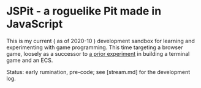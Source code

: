 # JSPit - a roguelike Pit made in JavaScript

This is my current ( as of 2020-10 ) development sandbox for learning and
experimenting with game programming. This time targeting a browser game,
loosely as a successor to [a prior
experiment](https://github.com/jcorbin/execs/blob/twentyone) in building a
terminal game and an ECS.

Status: early rumination, pre-code; see [stream.md] for the development log.
